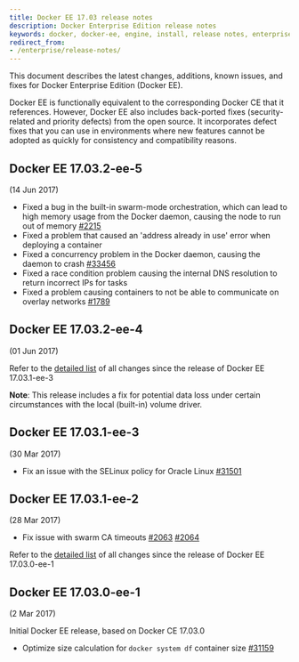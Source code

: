 ```yaml
---
title: Docker EE 17.03 release notes
description: Docker Enterprise Edition release notes
keywords: docker, docker-ee, engine, install, release notes, enterprise
redirect_from:
- /enterprise/release-notes/
---
```


This document describes the latest changes, additions, known issues, and fixes
for Docker Enterprise Edition (Docker EE).

Docker EE is functionally equivalent to the corresponding Docker CE that
it references. However, Docker EE also includes back-ported fixes
(security-related and priority defects) from the open source. It incorporates
defect fixes that you can use in environments where new features cannot be
adopted as quickly for consistency and compatibility reasons.

## Docker EE 17.03.2-ee-5
(14 Jun 2017)

* Fixed a bug in the built-in swarm-mode orchestration, which can lead to
high memory usage from the Docker daemon, causing the node to run out of
memory [#2215](https://github.com/docker/swarmkit/pull/2215)
* Fixed a problem that caused an 'address already in use' error when deploying
a container
* Fixed a concurrency problem in the Docker daemon, causing the daemon to
crash [#33456](https://github.com/moby/moby/pull/33456)
* Fixed a race condition problem causing the internal DNS resolution to return
incorrect IPs for tasks
* Fixed a problem causing containers to not be able to communicate on overlay
networks [#1789](https://github.com/docker/libnetwork/pull/1789)

## Docker EE 17.03.2-ee-4
(01 Jun 2017)

Refer to the [detailed list](https://github.com/moby/moby/releases/tag/v17.03.2-ce) of all changes since the release of Docker EE 17.03.1-ee-3

**Note**: This release includes a fix for potential data loss under certain
circumstances with the local (built-in) volume driver.

## Docker EE 17.03.1-ee-3
(30 Mar 2017)

* Fix an issue with the SELinux policy for Oracle Linux [#31501](https://github.com/docker/docker/pull/31501)

## Docker EE 17.03.1-ee-2
(28 Mar 2017)

* Fix issue with swarm CA timeouts [#2063](https://github.com/docker/swarmkit/pull/2063) [#2064](https://github.com/docker/swarmkit/pull/2064/files)

Refer to the [detailed list](https://github.com/moby/moby/releases/tag/v17.03.1-ce) of all changes since the release of Docker EE 17.03.0-ee-1

## Docker EE 17.03.0-ee-1

(2 Mar 2017)

Initial Docker EE release, based on Docker CE 17.03.0

* Optimize size calculation for `docker system df` container size [#31159](https://github.com/docker/docker/pull/31159)
